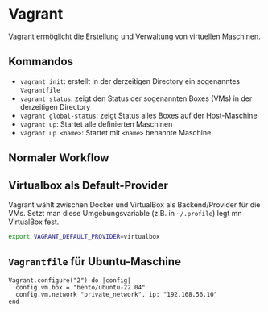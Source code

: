 # Vagrant 

Vagrant ermöglicht die Erstellung und Verwaltung von virtuellen
Maschinen.

## Kommandos 

-   `vagrant init`: erstellt in der derzeitigen Directory ein
    sogenanntes `Vagrantfile`
-   `vagrant status`: zeigt den Status der sogenannten Boxes (VMs) in
    der derzeitigen Directory
-   `vagrant global-status`: zeigt Status alles Boxes auf der
    Host-Maschine
-   `vagrant up`: Startet alle definierten Maschinen
-   `vagrant up <name>`: Startet mit `<name>` benannte Maschine

## Normaler Workflow 

## Virtualbox als Default-Provider 

Vagrant wählt zwischen Docker und VirtualBox als Backend/Provider für
die VMs. Setzt man diese Umgebungsvariable (z.B. in `~/.profile`) legt
mn VirtualBox fest.

``` bash
export VAGRANT_DEFAULT_PROVIDER=virtualbox
```

## `Vagrantfile` für Ubuntu-Maschine 

``` 
Vagrant.configure("2") do |config|
  config.vm.box = "bento/ubuntu-22.04"
  config.vm.network "private_network", ip: "192.168.56.10"
end
```
